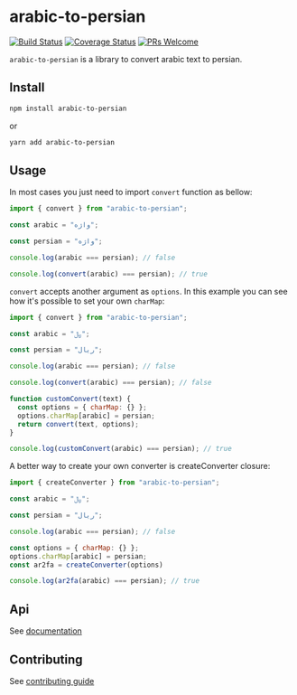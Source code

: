 # arabic-to-persian

[![Build Status](https://travis-ci.org/Vajehyab/arabic-to-persian.js.svg?branch=master)](https://travis-ci.org/Vajehyab/arabic-to-persian.js)
[![Coverage Status](https://coveralls.io/repos/github/Vajehyab/arabic-to-persian.js/badge.svg?branch=master)](https://coveralls.io/github/Vajehyab/arabic-to-persian.js?branch=master)
[![PRs Welcome](https://img.shields.io/badge/PRs-welcome-brightgreen.svg?style=flat-square)](http://makeapullrequest.com)

`arabic-to-persian` is a library to convert arabic text to persian.

## Install

```bash
npm install arabic-to-persian
```

or

```bash
yarn add arabic-to-persian
```

## Usage

In most cases you just need to import `convert` function as bellow:

```javascript
import { convert } from "arabic-to-persian";

const arabic = "ﻭاﮊﻩ";

const persian = "واژه";

console.log(arabic === persian); // false

console.log(convert(arabic) === persian); // true
```

`convert` accepts another argument as `options`.
In this example you can see how it's possible to set your own `charMap`:

```javascript
import { convert } from "arabic-to-persian";

const arabic = "﷼";

const persian = "ریال";

console.log(arabic === persian); // false

console.log(convert(arabic) === persian); // false

function customConvert(text) {
  const options = { charMap: {} };
  options.charMap[arabic] = persian;
  return convert(text, options);
}

console.log(customConvert(arabic) === persian); // true
```

A better way to create your own converter is createConverter closure:

```javascript
import { createConverter } from "arabic-to-persian";

const arabic = "﷼";

const persian = "ریال";

console.log(arabic === persian); // false

const options = { charMap: {} };
options.charMap[arabic] = persian;
const ar2fa = createConverter(options)

console.log(ar2fa(arabic) === persian); // true
```

## Api

See [documentation](https://vajehyab.github.io/arabic-to-persian.js)

## Contributing

See [contributing guide](CONTRIBUTING.md)
